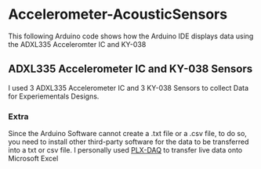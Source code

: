 # Accelerometer-AcousticSensors
This following Arduino code shows how the Arduino IDE displays data using the ADXL335 Acceleromter IC and KY-038
 
## ADXL335 Accelerometer IC and KY-038 Sensors
I used 3 ADXL335 Accelerometer IC and 3 KY-038 Sensors to collect Data for Experiementals Designs.

### Extra
Since the Arduino Software cannot create a .txt file or a .csv file, to do so, you need to install other third-party software for the data to be transferred into a txt or csv file. I personally used [PLX-DAQ](https://www.parallax.com/package/plx-daq/) to transfer live data onto Microsoft Excel 
